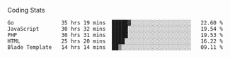 Coding Stats
<!--START_SECTION:waka-->

```text
Go               35 hrs 19 mins  █████▓░░░░░░░░░░░░░░░░░░░   22.60 %
JavaScript       30 hrs 32 mins  █████░░░░░░░░░░░░░░░░░░░░   19.54 %
PHP              30 hrs 31 mins  █████░░░░░░░░░░░░░░░░░░░░   19.53 %
HTML             25 hrs 20 mins  ████░░░░░░░░░░░░░░░░░░░░░   16.22 %
Blade Template   14 hrs 14 mins  ██▒░░░░░░░░░░░░░░░░░░░░░░   09.11 %
```

<!--END_SECTION:waka-->
